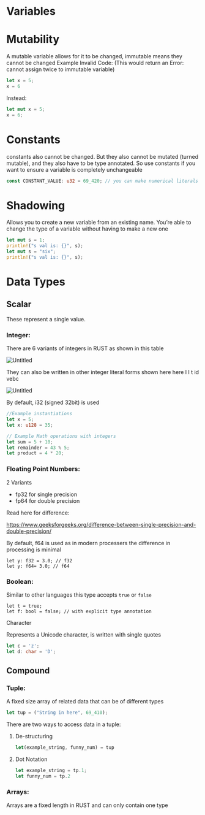 # Variables

# Mutability

A mutable variable allows for it to be changed, immutable means they cannot be changed
Example Invalid Code: (This would return an Error: cannot assign twice to immutable variable)

```rust
let x = 5;
x = 6
```

Instead:

```rust
let mut x = 5;
x = 6;
```

# Constants

constants also cannot be changed. But they also cannot be mutated (turned mutable), and they
also have to be type annotated. So use constants if you want to ensure a variable is completely unchangeable

```rust
const CONSTANT_VALUE: u32 = 69_420; // you can make numerical literals more readable by add undercores
```

# Shadowing

Allows you to create a new variable from an existing name. You’re able to change the type of a variable without having to make a new one

```rust
let mut s = 1;
println!("s val is: {}", s);
let mut s = "six";
println!("s val is: {}", s);
```

# Data Types

## Scalar

These represent a single value.

### **Integer:**

There are 6 variants of integers in RUST as shown in this table

![Untitled](https://s3-us-west-2.amazonaws.com/secure.notion-static.com/a1b7574d-1321-4350-bbfc-a6209c7b19c0/Untitled.png)

They can also be written in other integer literal forms shown here here l I t id vebc

![Untitled](https://s3-us-west-2.amazonaws.com/secure.notion-static.com/9b25fe45-5395-4382-9bba-21df3fb6f51f/Untitled.png)

By default, i32 (signed 32bit) is used

```rust
//Example instantiations
let x = 5;
let x: u128 = 35;

// Example Math operations with integers
let sum = 5 + 10;
let remainder = 43 % 5;
let product = 4 * 20;
```

### **Floating Point Numbers:**

2 Variants

- fp32 for single precision
- fp64 for double precision

Read here for difference:

https://www.geeksforgeeks.org/difference-between-single-precision-and-double-precision/

By default, f64 is used as in modern processers the difference in processing is minimal

```
let y: f32 = 3.0; // f32
let y: f64= 3.0; // f64
```

### **Boolean:**

Similar to other languages this type accepts `true` or `false`

```
let t = true;
let f: bool = false; // with explicit type annotation
```

Character

Represents a Unicode character, is written with single quotes

```rust
let c = 'z';
let d: char = 'D';
```

## Compound

### Tuple:

A fixed size array of related data that can be of different types

```rust
let tup = ("String in here", 69_410);
```

There are two ways to access data in a tuple:

1. De-structuring
    
    ```rust
    let(example_string, funny_num) = tup
    ```
    
2. Dot Notation
    
    ```rust
    let example_string = tp.1;
    let funny_num = tp.2
    ```
    

### **Arrays:**

Arrays are a fixed length in RUST and can only contain one type